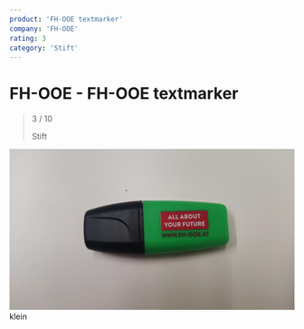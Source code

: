 ```yaml
---
product: 'FH-OOE textmarker'
company: 'FH-OOE'
rating: 3
category: 'Stift'
---
```


# FH-OOE - FH-OOE textmarker
>
> 3 / 10
>
> Stift

![FH-OOE textmarker](./assets/fh-ooe-fh-ooe-textmarker-020a0a5e-bbfc-4572-a273-7c4583c21b9f.jpg)
klein
